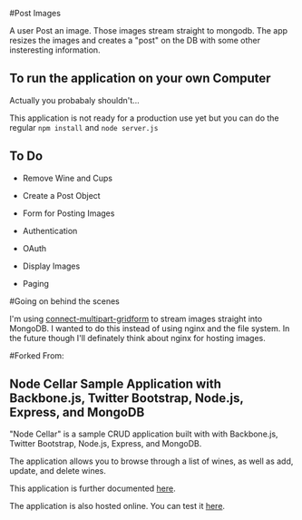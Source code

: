 #Post Images

A user Post an image. Those images stream straight to mongodb. The app resizes the images and creates a "post" on the DB with some other insteresting information. 


## To run the application on your own Computer

Actually you probabaly shouldn't... 

This application is not ready for a production use yet but you can do the regular `npm install` and `node server.js`


## To Do

* Remove Wine and Cups

* Create a Post Object

* Form for Posting Images

* Authentication

* OAuth

* Display Images

* Paging

#Going on behind the scenes

I'm using [connect-multipart-gridform](https://github.com/aheckmann/connect-multipart-gridform) to stream images straight into MongoDB. I wanted to do this instead of using nginx and the file system. In the future though I'll definately think about nginx for hosting images. 


#Forked From:

## Node Cellar Sample Application with Backbone.js, Twitter Bootstrap, Node.js, Express, and MongoDB #

"Node Cellar" is a sample CRUD application built with with Backbone.js, Twitter Bootstrap, Node.js, Express, and MongoDB.

The application allows you to browse through a list of wines, as well as add, update, and delete wines.

This application is further documented [here](http://coenraets.org/blog).

The application is also hosted online. You can test it [here](http://nodecellar.coenraets.org).
